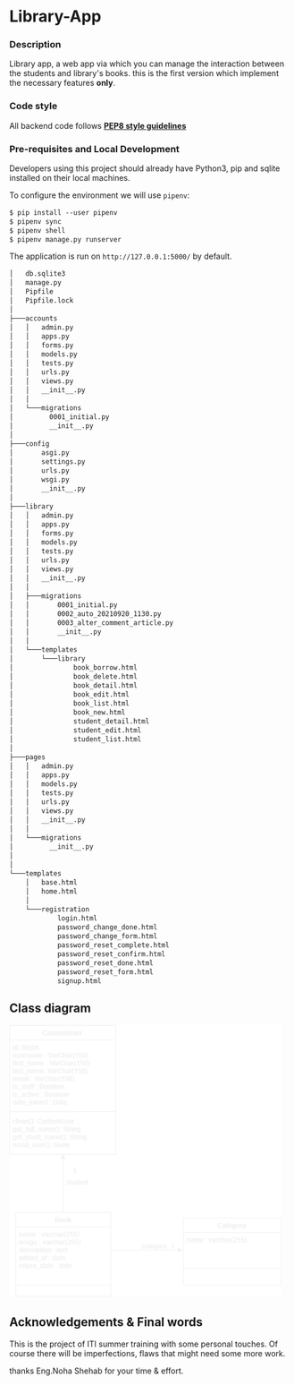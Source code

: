 # Library-App
### Description
Library app, a web app via which you can manage the interaction between the students and library's books.
this is the first version which implement the necessary features __only__.

### Code style
All backend code follows [**PEP8 style guidelines**](https://www.python.org/dev/peps/pep-0008/)

### Pre-requisites and Local Development
Developers using this project should already have Python3, pip and sqlite installed on their local machines.

To configure the environment we will use `pipenv`:

    $ pip install --user pipenv
    $ pipenv sync
    $ pipenv shell
    $ pipenv manage.py runserver

The application is run on `http://127.0.0.1:5000/` by default.


    │   db.sqlite3
    │   manage.py
    │   Pipfile
    │   Pipfile.lock
    │
    ├───accounts
    │   │   admin.py
    │   │   apps.py
    │   │   forms.py
    │   │   models.py
    │   │   tests.py
    │   │   urls.py
    │   │   views.py
    │   │   __init__.py
    │   │
    │   └───migrations
    │         0001_initial.py
    │         __init__.py
    │
    ├───config
    │       asgi.py
    │       settings.py
    │       urls.py
    │       wsgi.py
    │       __init__.py
    │
    ├───library
    │   │   admin.py
    │   │   apps.py
    │   │   forms.py
    │   │   models.py
    │   │   tests.py
    │   │   urls.py
    │   │   views.py
    │   │   __init__.py
    │   │
    │   ├───migrations
    │   │       0001_initial.py
    │   │       0002_auto_20210920_1130.py
    │   │       0003_alter_comment_article.py
    │   │       __init__.py
    │   │
    │   └───templates
    │       └───library
    │               book_borrow.html
    │               book_delete.html
    │               book_detail.html
    │               book_edit.html
    │               book_list.html
    │               book_new.html
    │               student_detail.html
    │               student_edit.html
    │               student_list.html
    │
    ├───pages
    │   │   admin.py
    │   │   apps.py
    │   │   models.py
    │   │   tests.py
    │   │   urls.py
    │   │   views.py
    │   │   __init__.py
    │   │
    │   └───migrations
    │         __init__.py
    │   
    │
    └───templates
        │   base.html
        │   home.html
        │
        └───registration
                login.html
                password_change_done.html
                password_change_form.html
                password_reset_complete.html
                password_reset_confirm.html
                password_reset_done.html
                password_reset_form.html
                signup.html

## Class diagram
![Class](https://github.com/osamaragab520/Library-App/blob/main/static/class_diagram.png)

## Acknowledgements & Final words
This is the project of ITI summer training with some personal touches. Of course there will be imperfections, flaws that might need some more work.

thanks Eng.Noha Shehab for your time & effort.
